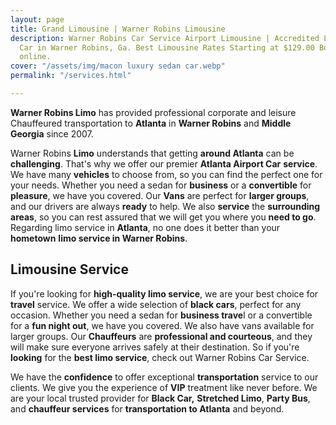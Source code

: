 ```yaml
---
layout: page
title: Grand Limousine | Warner Robins Limousine
description: Warner Robins Car Service Airport Limousine | Accredited Limo & Luxury
  Car in Warner Robins, Ga. Best Limousine Rates Starting at $129.00 Book Instantly
  online.
cover: "/assets/img/macon luxury sedan car.webp"
permalink: "/services.html"

---
```

**Warner Robins Limo** has provided professional corporate and leisure Chauffeured transportation to **Atlanta** in **Warner Robins** and **Middle Georgia** since 2007.

Warner Robins **Limo** understands that getting **around Atlanta** can be **challenging**. That's why we offer our premier **Atlanta Airport Car** **service**. We have many **vehicles** to choose from, so you can find the perfect one for your needs. Whether you need a sedan for **business** or a **convertible** for **pleasure**, we have you covered. Our **Vans** are perfect for **larger groups**, and our drivers are always **ready** to help. We also **service** the **surrounding areas**, so you can rest assured that we will get you where you **need to go**. Regarding limo service in **Atlanta**, no one does it better than your **hometown** **limo service in Warner Robins**.

## Limousine Service

If you're looking for **high-quality limo service**, we are your best choice for **travel** service. We offer a wide selection of **black cars**, perfect for any occasion. Whether you need a sedan for **business trave**l or a convertible for a **fun night out**, we have you covered. We also have vans available for larger groups. Our **Chauffeurs** are **professional and courteous**, and they will make sure everyone arrives safely at their destination. So if you're **looking** for the **best limo service**, check out Warner Robins Car Service.

We have the **confidence** to offer exceptional **transportation** service to our clients. We give you the experience of **VIP** treatment like never before. We are your local trusted provider for **Black Car,** **Stretched Limo**, **Party Bus**, and **chauffeur services** for **transportation to Atlanta** and beyond.